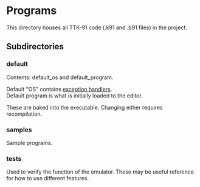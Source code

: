 # Programs

This directory houses all TTK-91 code (.k91 and .b91 files) in the project.

## Subdirectories

### default
Contents: default_os and default_program.

Default "OS" contains [exception handlers](https://github.com/sevonj/titomachine/wiki/Exceptions).  
Default program is what is initially loaded to the editor.

These are baked into the executable. Changing either requires recompilation.


### samples
Sample programs.

### tests
Used to verify the function of the emulator. These may be useful reference for how to use different features.
